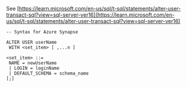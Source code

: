 See [https://learn.microsoft.com/en-us/sql/t-sql/statements/alter-user-transact-sql?view=sql-server-ver16](https://learn.microsoft.com/en-us/sql/t-sql/statements/alter-user-transact-sql?view=sql-server-ver16)
```
-- Syntax for Azure Synapse

ALTER USER userName
 WITH <set_item> [ ,...n ]

<set_item> ::=
 NAME = newUserName
 | LOGIN = loginName
 | DEFAULT_SCHEMA = schema_name
[;]
```
